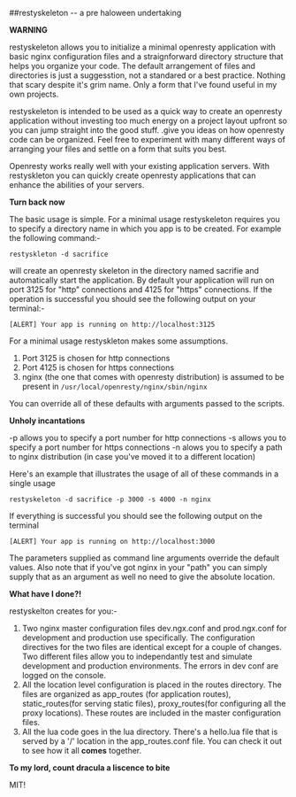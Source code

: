 ##restyskeleton -- a pre haloween undertaking 

**WARNING**

restyskeleton allows you to initialize a minimal openresty application with basic nginx configuration files and a straignforward directory structure that helps you organize your code. The default arrangement of files and directories is just a suggesstion, not a standared or a best practice. Nothing that scary despite it's grim name. Only a form that I've found useful in my own projects.

restyskeleton is intended to be used as a quick way to create an openresty application without investing too much energy on a project layout upfront so you can jump straight into the good stuff.  .give you ideas on how openresty code can be organized. Feel free to experiment with many different ways of arranging your files and settle on a form that suits you best. 

Openresty works really well with your existing application servers.  With restyskleton you can quickly create openresty applications that can enhance the abilities of your servers.

**Turn back now**

The basic usage is simple. For a minimal usage restyskeleton requires you to specify a directory name in which you app is to be created. For example the following command:- 

```
restyskleton -d sacrifice

```
will create an openresty skeleton in the directory named sacrifie and automatically start the application. By default your application will run on port 3125 for "http" connections and 4125 for "https" connections. If the operation is successful you should see the following output on your terminal:-

```
[ALERT] Your app is running on http://localhost:3125

```

For a minimal usage restyskleton makes some assumptions.

1. Port 3125 is chosen for http connections
2. Port 4125 is chosen for https connections
3. nginx (the one that comes with openresty distribution) is assumed to be present in
`/usr/local/openresty/nginx/sbin/nginx`

You can override all of these defaults with arguments passed to the scripts. 


**Unholy incantations**

-p allows you to specify a port number for http connections
-s allows you to specify a port number for https connections
-n alows you to specify a path to nginx distribution (in case you've moved it to a different location)

Here's an example that illustrates the usage of all of these commands in a single usage

```
restyskeleton -d sacrifice -p 3000 -s 4000 -n nginx

```
If everything is successful you should see the following output on the terminal

```
[ALERT] Your app is running on http://localhost:3000

```
The parameters supplied as command line arguments override the default values. Also note that if you've got nginx in your "path" you can simply supply that as an argument as well no need to give the absolute location.  

**What have I done?!**

restyskelton creates for you:-

1. Two nginx master configuration files dev.ngx.conf and prod.ngx.conf for development and production use specifically. The configuration directives for the two files are identical except for a couple of changes. Two different files allow you to independantly test and simulate development and production environments. The errors in dev conf are logged on the console.
2. All the location level configuration is placed in the routes directory. The files are organized as  app_routes (for application routes), static_routes(for serving static files), proxy_routes(for configuring all the proxy locations). These routes are included in the master configuration files. 
3. All the lua code goes in the lua directory. There's a hello.lua file that is served by a '/' location in the app_routes.conf file. You can check it out to see how it all **comes** together.  

**To my lord, count dracula a liscence to bite**

MIT!
